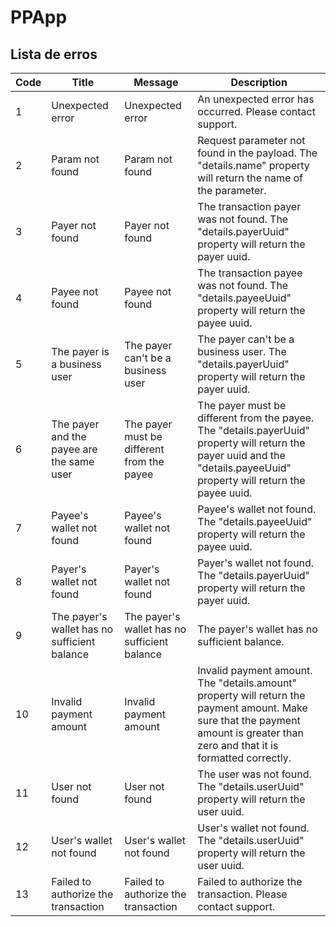 # PPApp

## Lista de erros

| Code | Title                                        | Message                                      | Description                                                                                                                                                                      |
|------|----------------------------------------------|----------------------------------------------|----------------------------------------------------------------------------------------------------------------------------------------------------------------------------------|
| 1    | Unexpected error                             | Unexpected error                             | An unexpected error has occurred. Please contact support.                                                                                                                        |
| 2    | Param not found                              | Param not found                              | Request parameter not found in the payload. The "details.name" property will return the name of the parameter.                                                                   |
| 3    | Payer not found                              | Payer not found                              | The transaction payer was not found. The "details.payerUuid" property will return the payer uuid.                                                                                |
| 4    | Payee not found                              | Payee not found                              | The transaction payee was not found. The "details.payeeUuid" property will return the payee uuid.                                                                                |
| 5    | The payer is a business user                 | The payer can't be a business user           | The payer can't be a business user. The "details.payerUuid" property will return the payer uuid.                                                                                 |
| 6    | The payer and the payee are the same user    | The payer must be different from the payee   | The payer must be different from the payee. The "details.payerUuid" property will return the payer uuid and the "details.payeeUuid" property will return the payee uuid.         |
| 7    | Payee's wallet not found                     | Payee's wallet not found                     | Payee's wallet not found. The "details.payeeUuid" property will return the payee uuid.                                                                                           |
| 8    | Payer's wallet not found                     | Payer's wallet not found                     | Payer's wallet not found. The "details.payerUuid" property will return the payer uuid.                                                                                           |
| 9    | The payer's wallet has no sufficient balance | The payer's wallet has no sufficient balance | The payer's wallet has no sufficient balance.                                                                                                                                    |
| 10   | Invalid payment amount                       | Invalid payment amount                       | Invalid payment amount. The "details.amount" property will return the payment amount. Make sure that the payment amount is greater than zero and that it is formatted correctly. |
| 11   | User not found                               | User not found                               | The user was not found. The "details.userUuid" property will return the user uuid.                                                                                               |
| 12   | User's wallet not found                      | User's wallet not found                      | User's wallet not found. The "details.userUuid" property will return the user uuid.                                                                                              |
| 13   | Failed to authorize the transaction          | Failed to authorize the transaction          | Failed to authorize the transaction. Please contact support.                                                                                                                     |
